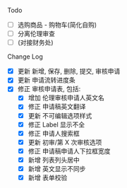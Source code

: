 Todo

- [ ] 选购商品 - 购物车(简化自购)
- [ ] 分离伦理审查
- [ ] (对接财务处)

Change Log

- [x] 更新 新增, 保存, 删除, 提交, 审核申请
- [x] 更新 申请流转进度条
- [x] 修正 审核申请表, 包括:
  - [x] 增加 伦理审核申请人英文名
  - [x] 修正 申请稿英文翻译
  - [x] 更新 不可编辑选项样式
  - [x] 修正 Label 显示不全
  - [x] 修正 申请人搜索框
  - [x] 更新 初审/第 X 次审核选项
  - [x] 修正 申请稿申请人下拉框宽度
  - [x] 新增 列表列头居中
  - [x] 新增 英文显示不同步
  - [x] 新增 表单校验
